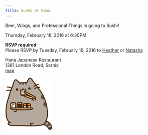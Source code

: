 ```yaml
---
title: Sushi at Hana
---
```


Beer, Wings, and Professional Things is going to Sushi!

Thursday, February 18, 2016 at 6:30PM

**RSVP required**  
Please RSVP by Tuesday, February 16, 2016 to [Heather](mailto:Heather.Lomax@shell.com) or [Natasha](mailto:Natasha.Peer@shell.com)

Hana Japanese Restaurant  
1381 London Road, Sarnia  
[map](https://www.google.ca/maps/place/Hana+Japanese+restaurant,+1381+London+Rd,+Sarnia,+ON+N7S+1P6/@42.9790046,-82.3531714,16.65z/data=!4m2!3m1!1s0x88258372536c32a1:0x86bb6cd826cbe387)

<img src="/img/sushicat.png" alt="sushi cat" width="150" />
